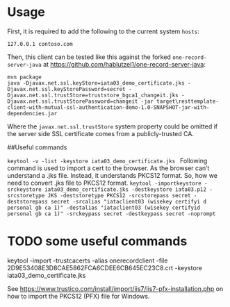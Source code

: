 # Usage

First, it is required to add the following to the current system `hosts`:

```
127.0.0.1 contoso.com
```

Then, this client can be tested like this against the forked `one-record-server-java` at https://github.com/hablutzel1/one-record-server-java:

```
mvn package
java -Djavax.net.ssl.keyStore=iata03_demo_certificate.jks -Djavax.net.ssl.keyStorePassword=secret -Djavax.net.ssl.trustStore=truststore_bgca1_changeit.jks -Djavax.net.ssl.trustStorePassword=changeit -jar target\resttemplate-client-with-mutual-ssl-authentication-demo-1.0-SNAPSHOT-jar-with-dependencies.jar
```
Where the `javax.net.ssl.trustStore` system property could be omitted if the server side SSL certificate comes from a publicly-trusted CA.

##Useful commands

`keytool -v -list -keystore iata03_demo_certificate.jks
`
Following command is used to import a cert to the browser. As the browser can’t understand a .jks file. Instead, it understands PKCS12 format. So, how we need to convert .jks file to PKCS12 format.
`keytool -importkeystore -srckeystore iata03_demo_certificate.jks -destkeystore iata03.p12 -srcstoretype JKS -deststoretype PKCS12 -srcstorepass secret -deststorepass secret -srcalias "iataclient03 (wisekey certifyi
d personal gb ca 1)" -destalias "iataclient03 (wisekey certifyid personal gb ca 1)" -srckeypass secret -destkeypass secret -noprompt
`
# TODO some useful commands
keytool -import -trustcacerts -alias onerecordclient -file 2D9E53408E3D8CAE5862FCA6CDEE6CB645EC23C8.crt -keystore iata03_demo_certificate.jks

See https://www.trustico.com/install/import/iis7/iis7-pfx-installation.php on how to import the PKCS12 (PFX) file for Windows.